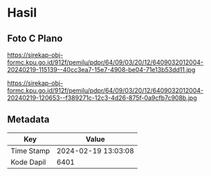 # Hasil

## Foto C Plano

https://sirekap-obj-formc.kpu.go.id/912f/pemilu/pdpr/64/09/03/20/12/6409032012004-20240219-115139--40cc3ea7-15e7-4908-be04-71e13b53dd11.jpg

https://sirekap-obj-formc.kpu.go.id/912f/pemilu/pdpr/64/09/03/20/12/6409032012004-20240219-120653--f389271c-12c3-4d26-875f-0a9cfb7c908b.jpg


## Metadata

| Key        | Value               |
| ---------- | ------------------- |
| Time Stamp | 2024-02-19 13:03:08 |
| Kode Dapil | 6401                |




